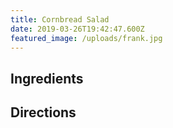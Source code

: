 ```yaml
---
title: Cornbread Salad
date: 2019-03-26T19:42:47.600Z
featured_image: /uploads/frank.jpg
---
```

## Ingredients

## Directions
